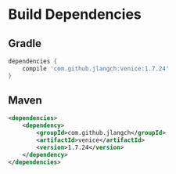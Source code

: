 # Build Dependencies


## Gradle

```groovy
dependencies {
    compile 'com.github.jlangch:venice:1.7.24'
}
```

## Maven

```xml
<dependencies>
    <dependency>
        <groupId>com.github.jlangch</groupId>
        <artifactId>venice</artifactId>
        <version>1.7.24</version>
    </dependency>
</dependencies>
```
